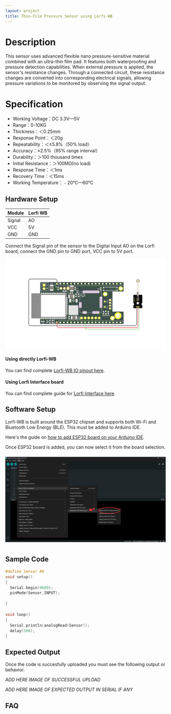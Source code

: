 ```yaml
---
layout: project
title: Thin-Film Pressure Sensor using Lorfi-WB
---
```


# Description

This sensor uses advanced flexible nano pressure-sensitive material combined with an ultra-thin film pad. It features both waterproofing and pressure detection capabilities. When external pressure is applied, the sensor's resistance changes. Through a connected circuit, these resistance changes are converted into corresponding electrical signals, allowing pressure variations to be monitored by observing the signal output.

# Specification

- Working Voltage：DC 3.3V—5V
- Range：0-10KG
- Thickness：＜0.25mm
- Response Point：＜20g
- Repeatability：＜±5.8%（50% load）
- Accuracy：±2.5%（85% range interval）
- Durability：＞100 thousand times
- Initial Resistance：＞100MΩ(no load)
- Response Time：＜1ms
- Recovery Time：＜15ms
- Working Temperature：﹣20℃—60℃

## Hardware Setup

|     Module    |   Lorfi WB  |
|---------------|-------------|
| Signal        | AO          |
| VCC           | 5V          |
| GND           | GND         |

Connect the Signal pin of the sensor to the Digital Input AO on the Lorfi board, connect the GND pin to GND port, VCC pin to 5V port.

<p style="text-align: center;">
  <img src="\assets\Images\LORFI_Components\Lorfi-WB_Sensors\22.png" alt="Centered Image" width="900" />
</p>

#### Using directly Lorfi-WB

You can find complete <a href="/docs/Hardware_Guide.html">Lorfi-WB IO pinout here</a>.

#### Using Lorfi Interface board

You can find complete guide for <a href="/docs/Hardware_Guide.html">Lorfi Interface here</a>.

## Software Setup

Lorfi-WB is built around the ESP32 chipset and supports both Wi-Fi and Bluetooth Low Energy (BLE). This must be added to Arduino IDE.

Here's the guide on <a href="/docs/Software_Guide.html">how to add ESP32 board on your Arduino IDE</a>.

Once ESP32 board is added, you can now select it from the board selection.

<p style="text-align: center;">
  <img src="\assets\Images\LORFI_Components\Software-Guide_Images\Software_Guide4.png" alt="Centered Image" width="900" />
</p>

## **Sample Code**
```c
#define Sensor A0
void setup()
{
  Serial.begin(9600);
  pinMode(Sensor,INPUT);

}

void loop() 
{
  Serial.println(analogRead(Sensor));
  delay(500);
}
```

## Expected Output

Once the code is succesfully uploaded you must see the following output or behavior.

*ADD HERE IMAGE OF SUCCESSFUL UPLOAD*

*ADD HERE IMAGE OF EXPECTED OUTPUT IN SERIAL IF ANY*

## FAQ
